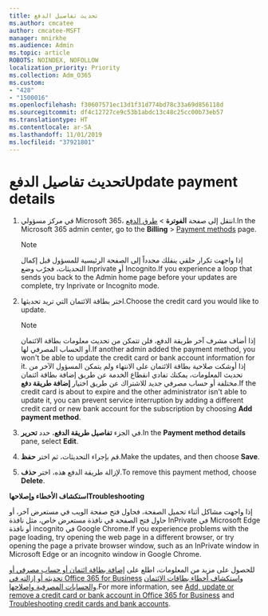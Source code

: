```yaml
---
title: تحديث تفاصيل الدفع
ms.author: cmcatee
author: cmcatee-MSFT
manager: mnirkhe
ms.audience: Admin
ms.topic: article
ROBOTS: NOINDEX, NOFOLLOW
localization_priority: Priority
ms.collection: Adm_O365
ms.custom:
- "428"
- "1500016"
ms.openlocfilehash: f30607571ec13d1f31d774bd78c33a69d856118d
ms.sourcegitcommit: df4c12727ce9c53b1abdc13c48c25cc00b73eb57
ms.translationtype: HT
ms.contentlocale: ar-SA
ms.lasthandoff: 11/01/2019
ms.locfileid: "37921801"
---
```

# <a name="update-payment-details"></a><span data-ttu-id="daf30-102">تحديث تفاصيل الدفع</span><span class="sxs-lookup"><span data-stu-id="daf30-102">Update payment details</span></span>

1. <span data-ttu-id="daf30-103">في مركز مسؤولي Microsoft 365، انتقل إلى صفحة **الفوترة** \> [طرق الدفع](https://go.microsoft.com/fwlink/p/?linkid=2018806).</span><span class="sxs-lookup"><span data-stu-id="daf30-103">In the Microsoft 365 admin center, go to the **Billing** \> [Payment methods](https://go.microsoft.com/fwlink/p/?linkid=2018806) page.</span></span>

    > [!NOTE]
    > <span data-ttu-id="daf30-104">إذا واجهت تكرار حلقي ينقلك مجدداً إلى الصفحة الرئيسية للمسؤول قبل إكمال التحديثات، فجرّب وضع Inprivate أو Incognito.</span><span class="sxs-lookup"><span data-stu-id="daf30-104">If you experience a loop that sends you back to the Admin home page before your updates are complete, try Inprivate or Incognito mode.</span></span>
  
2. <span data-ttu-id="daf30-105">اختر بطاقة الائتمان التي تريد تحديثها.</span><span class="sxs-lookup"><span data-stu-id="daf30-105">Choose the credit card you would like to update.</span></span>

    > [!NOTE]
    > <span data-ttu-id="daf30-106">إذا أضاف مشرف آخر طريقة الدفع، فلن تتمكن من تحديث معلومات بطاقة الائتمان أو الحساب المصرفي لها.</span><span class="sxs-lookup"><span data-stu-id="daf30-106">If another admin added the payment method, you won't be able to update the credit card or bank account information for it.</span></span> <span data-ttu-id="daf30-107">إذا أوشكت صلاحية بطاقة الائتمان على الانتهاء ولم يتمكن المسؤول الآخر من تحديث المعلومات، يمكنك تفادي انقطاع الخدمة عن طريق إضافة بطاقة ائتمان مختلفة أو حساب مصرفي جديد للاشتراك عن طريق اختيار **إضافة طريقة دفع**.</span><span class="sxs-lookup"><span data-stu-id="daf30-107">If the credit card is about to expire and the other administrator isn't able to update it, you can prevent service interruption by adding a different credit card or new bank account for the subscription by choosing **Add payment method**.</span></span>
  
3. <span data-ttu-id="daf30-108">في الجزء **تفاصيل طريقة الدفع**، حدد **تحرير**.</span><span class="sxs-lookup"><span data-stu-id="daf30-108">In the **Payment method details** pane, select **Edit**.</span></span>

4. <span data-ttu-id="daf30-109">قم بإجراء التحديثات، ثم اختر **حفظ**.</span><span class="sxs-lookup"><span data-stu-id="daf30-109">Make the updates, and then choose **Save**.</span></span>

5. <span data-ttu-id="daf30-110">لإزالة طريقة الدفع هذه، اختر **حذف**.</span><span class="sxs-lookup"><span data-stu-id="daf30-110">To remove this payment method, choose **Delete**.</span></span>

<span data-ttu-id="daf30-111">**استكشاف الأخطاء وإصلاحها**</span><span class="sxs-lookup"><span data-stu-id="daf30-111">**Troubleshooting**</span></span>

<span data-ttu-id="daf30-112">إذا واجهت مشاكل أثناء تحميل الصفحة، فحاول فتح صفحة الويب في مستعرض آخر، أو حاول فتح الصفحة في نافذة مستعرض خاص، مثل نافذة InPrivate في Microsoft Edge أو نافذة incognito في Google Chrome.</span><span class="sxs-lookup"><span data-stu-id="daf30-112">If you experience problems with the page loading, try opening the web page in a different browser, or try opening the page a private browser window, such as an InPrivate window in Microsoft Edge or an incognito window in Google Chrome.</span></span> 

<span data-ttu-id="daf30-113">للحصول على مزيد من المعلومات، اطلع على [إضافة بطاقة ائتمان أو حساب مصرفي أو تحديثه أو إزالته في Office 365 for Business](https://docs.microsoft.com/office365/admin/subscriptions-and-billing/add-update-or-remove-credit-card-or-bank-account) و[استكشاف أخطاء بطاقات الائتمان والحسابات المصرفية وإصلاحها](https://docs.microsoft.com/office365/admin/subscriptions-and-billing/add-update-or-remove-credit-card-or-bank-account#troubleshooting-credit-cards-and-bank-accounts).</span><span class="sxs-lookup"><span data-stu-id="daf30-113">For more information, see [Add, update or remove a credit card or bank account in Office 365 for Business](https://docs.microsoft.com/office365/admin/subscriptions-and-billing/add-update-or-remove-credit-card-or-bank-account) and [Troubleshooting credit cards and bank accounts](https://docs.microsoft.com/office365/admin/subscriptions-and-billing/add-update-or-remove-credit-card-or-bank-account#troubleshooting-credit-cards-and-bank-accounts).</span></span>